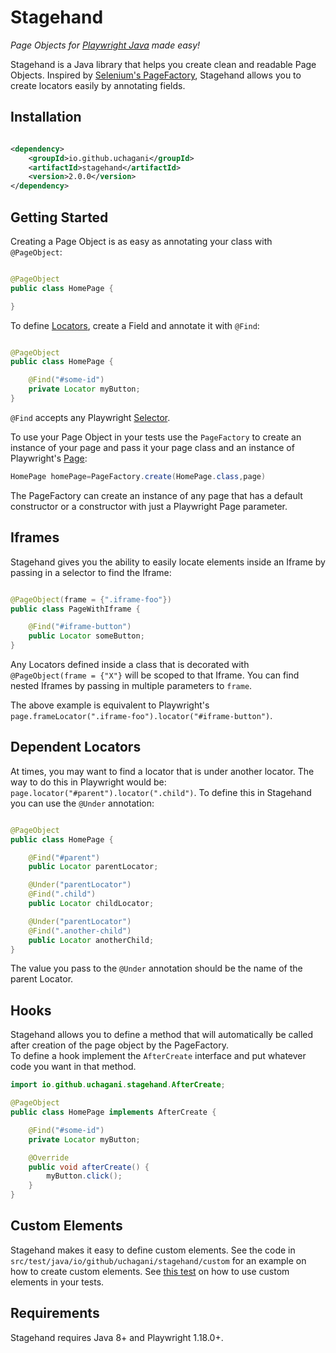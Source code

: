 # Stagehand

*Page Objects for [Playwright Java](https://playwright.dev/java/) made easy!*

Stagehand is a Java library that helps you create clean and readable Page Objects. Inspired
by [Selenium's PageFactory](https://github.com/SeleniumHQ/selenium/wiki/PageFactory), Stagehand allows you to create
locators easily by annotating fields.

## Installation

```xml

<dependency>
    <groupId>io.github.uchagani</groupId>
    <artifactId>stagehand</artifactId>
    <version>2.0.0</version>
</dependency>
```

## Getting Started

Creating a Page Object is as easy as annotating your class with `@PageObject`:

```java

@PageObject
public class HomePage {

}

```

To define [Locators](https://playwright.dev/java/docs/locators), create a Field and annotate it with `@Find`:

```java

@PageObject
public class HomePage {

    @Find("#some-id")
    private Locator myButton;
}
```

`@Find` accepts any Playwright [Selector](https://playwright.dev/java/docs/selectors).

To use your Page Object in your tests use the `PageFactory` to create an instance of your page and pass it your page
class and an instance of Playwright's [Page](https://playwright.dev/java/docs/pages):

```java
HomePage homePage=PageFactory.create(HomePage.class,page)
```

The PageFactory can create an instance of any page that has a default constructor or a constructor with just a
Playwright Page parameter.

## Iframes

Stagehand gives you the ability to easily locate elements inside an Iframe by passing in a selector to find the Iframe:

```java

@PageObject(frame = {".iframe-foo"})
public class PageWithIframe {

    @Find("#iframe-button")
    public Locator someButton;
}
```

Any Locators defined inside a class that is decorated with `@PageObject(frame = {"X"}` will be scoped to that Iframe.
You can find nested Iframes by passing in multiple parameters to `frame`.

The above example is equivalent to Playwright's `page.frameLocator(".iframe-foo").locator("#iframe-button")`.

## Dependent Locators

At times, you may want to find a locator that is under another locator. The way to do this in Playwright would
be: `page.locator("#parent").locator(".child")`. To define this in Stagehand you can use the `@Under` annotation:

```java

@PageObject
public class HomePage {

    @Find("#parent")
    public Locator parentLocator;

    @Under("parentLocator")
    @Find(".child")
    public Locator childLocator;

    @Under("parentLocator")
    @Find(".another-child")
    public Locator anotherChild;
}
```

The value you pass to the `@Under` annotation should be the name of the parent Locator.

## Hooks

Stagehand allows you to define a method that will automatically be called after creation of the page object by the
PageFactory.  
To define a hook implement the `AfterCreate` interface and put whatever code you want in that method.

```java
import io.github.uchagani.stagehand.AfterCreate;

@PageObject
public class HomePage implements AfterCreate {

    @Find("#some-id")
    private Locator myButton;

    @Override
    public void afterCreate() {
        myButton.click();
    }
}
```


## Custom Elements

Stagehand makes it easy to define custom elements. See the code in `src/test/java/io/github/uchagani/stagehand/custom`
for an example on how to create custom elements.
See [this test](https://github.com/uchagani/stagehand/blob/develop/src/test/java/io/github/uchagani/stagehand/tests/PageFactoryTests.java#L29)
on how to use custom elements in your tests.

## Requirements

Stagehand requires Java 8+ and Playwright 1.18.0+.
